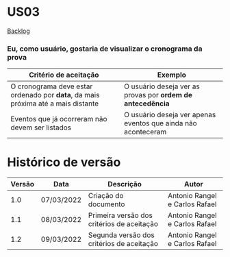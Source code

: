 # US03

[Backlog](../backlog.md)

### Eu, como usuário, gostaria de visualizar o cronograma da prova

| Critério de aceitação                                                              | Exemplo                                                       |
| ---------------------------------------------------------------------------------- | ------------------------------------------------------------- |
| O cronograma deve estar ordenado por **data**, da mais próxima até a mais distante | O usuário deseja ver as provas por **ordem de antecedência**  |
| Eventos que já ocorreram não devem ser listados                                    | O usuário deseja ver apenas eventos que ainda não aconteceram |

# Histórico de versão

| Versão | Data       | Descrição                                  | Autor                          |
| ------ | ---------- | ------------------------------------------ | ------------------------------ |
| 1.0    | 07/03/2022 | Criação do documento                       | Antonio Rangel e Carlos Rafael |
| 1.1    | 08/03/2022 | Primeira versão dos critérios de aceitação | Antonio Rangel e Carlos Rafael |
| 1.2    | 09/03/2022 | Segunda versão dos critérios de aceitação  | Antonio Rangel e Carlos Rafael |
